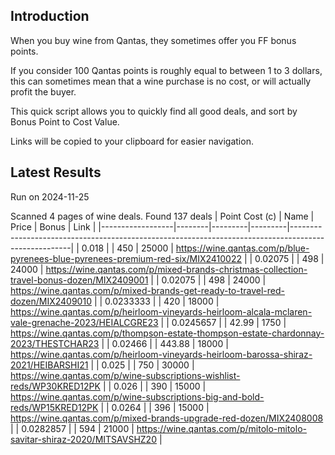 ## Introduction

When you buy wine from Qantas, they sometimes offer you FF bonus points. 

If you consider 100 Qantas points is roughly equal to between 1 to 3 dollars, this can sometimes mean that a wine purchase is no cost, or will actually profit the buyer.

This quick script allows you to quickly find all good deals, and sort by Bonus Point to Cost Value.

Links will be copied to your clipboard for easier navigation.

## Latest Results

Run on 2024-11-25

Scanned 4 pages of wine deals.
Found 137 deals
|   Point Cost (c) | Name   |   Price |   Bonus | Link                                                                                                |
|------------------|--------|---------|---------|-----------------------------------------------------------------------------------------------------|
|        0.018     |        |  450    |   25000 | https://wine.qantas.com/p/blue-pyrenees-blue-pyrenees-premium-red-six/MIX2410022                    |
|        0.02075   |        |  498    |   24000 | https://wine.qantas.com/p/mixed-brands-christmas-collection-travel-bonus-dozen/MIX2409001           |
|        0.02075   |        |  498    |   24000 | https://wine.qantas.com/p/mixed-brands-get-ready-to-travel-red-dozen/MIX2409010                     |
|        0.0233333 |        |  420    |   18000 | https://wine.qantas.com/p/heirloom-vineyards-heirloom-alcala-mclaren-vale-grenache-2023/HEIALCGRE23 |
|        0.0245657 |        |   42.99 |    1750 | https://wine.qantas.com/p/thompson-estate-thompson-estate-chardonnay-2023/THESTCHAR23               |
|        0.02466   |        |  443.88 |   18000 | https://wine.qantas.com/p/heirloom-vineyards-heirloom-barossa-shiraz-2021/HEIBARSHI21               |
|        0.025     |        |  750    |   30000 | https://wine.qantas.com/p/wine-subscriptions-wishlist-reds/WP30KRED12PK                             |
|        0.026     |        |  390    |   15000 | https://wine.qantas.com/p/wine-subscriptions-big-and-bold-reds/WP15KRED12PK                         |
|        0.0264    |        |  396    |   15000 | https://wine.qantas.com/p/mixed-brands-upgrade-red-dozen/MIX2408008                                 |
|        0.0282857 |        |  594    |   21000 | https://wine.qantas.com/p/mitolo-mitolo-savitar-shiraz-2020/MITSAVSHZ20                             |

